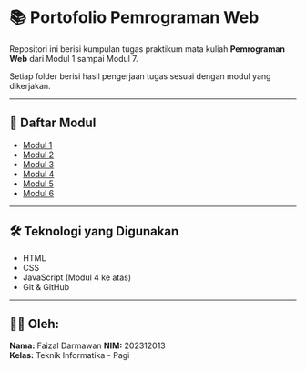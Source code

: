 # 📚 Portofolio Pemrograman Web

Repositori ini berisi kumpulan tugas praktikum mata kuliah **Pemrograman Web** dari Modul 1 sampai Modul 7.

Setiap folder berisi hasil pengerjaan tugas sesuai dengan modul yang dikerjakan.

---

## 📂 Daftar Modul

- [Modul 1](./Modul%201)
- [Modul 2](./Modul%202)
- [Modul 3](./Modul%203)
- [Modul 4](https://github.com/pesal21/Portofolio-Pemrograman-Web-202312013/tree/tugas/modul-4-javascript/Modul%204)
- [Modul 5](https://github.com/pesal21/Portofolio-Pemrograman-Web-202312013/tree/tugas/modul-5-dasarphp/Modul%205)
- [Modul 6](https://github.com/pesal21/Portofolio-Pemrograman-Web-202312013/tree/tugas/modul-6-PHP/Modul%206)

---

## 🛠 Teknologi yang Digunakan

- HTML
- CSS
- JavaScript (Modul 4 ke atas)
- Git & GitHub

---

## 👨‍🎓 Oleh:
**Nama:** Faizal Darmawan 
**NIM:** 202312013  
**Kelas:** Teknik Informatika - Pagi

